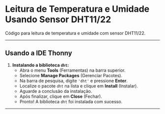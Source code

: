 # Leitura de Temperatura e Umidade Usando Sensor DHT11/22
Código para leitura de temperatura e umidade com sensor DHT11/22.

---

## Usando a IDE Thonny
1. **Instalando a biblioteca `dht`:**
   - Abra o menu **Tools** (Ferramentas) na barra superior.
   - Selecione **Manage Packages** (Gerenciar Pacotes).
   - Na barra de pesquisa, digite `'dht'` e pressione **Enter**.
   - Localize o pacote `dht` na lista e clique em **Install** (Instalar).
   - Aguarde a conclusão da instalação.
   - Após finalizar, clique em **Close** (Fechar).
   - Pronto! A biblioteca `dht` foi instalada com sucesso.

---
